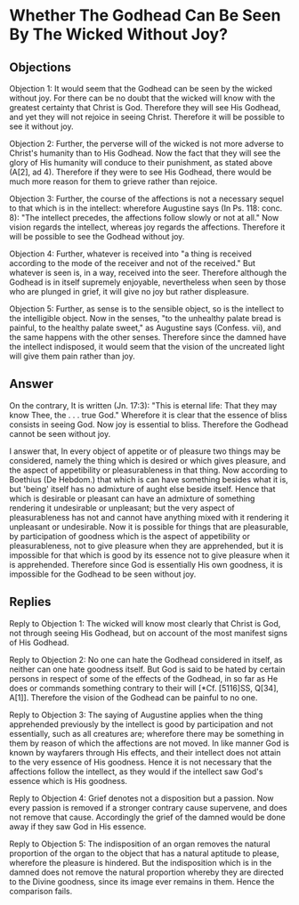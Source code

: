 # Whether The Godhead Can Be Seen By The Wicked Without Joy?

## Objections

Objection 1: It would seem that the Godhead can be seen by the wicked without joy. For there can be no doubt that the wicked will know with the greatest certainty that Christ is God. Therefore they will see His Godhead, and yet they will not rejoice in seeing Christ. Therefore it will be possible to see it without joy.

Objection 2: Further, the perverse will of the wicked is not more adverse to Christ's humanity than to His Godhead. Now the fact that they will see the glory of His humanity will conduce to their punishment, as stated above (A[2], ad 4). Therefore if they were to see His Godhead, there would be much more reason for them to grieve rather than rejoice.

Objection 3: Further, the course of the affections is not a necessary sequel to that which is in the intellect: wherefore Augustine says (In Ps. 118: conc. 8): "The intellect precedes, the affections follow slowly or not at all." Now vision regards the intellect, whereas joy regards the affections. Therefore it will be possible to see the Godhead without joy.

Objection 4: Further, whatever is received into "a thing is received according to the mode of the receiver and not of the received." But whatever is seen is, in a way, received into the seer. Therefore although the Godhead is in itself supremely enjoyable, nevertheless when seen by those who are plunged in grief, it will give no joy but rather displeasure.

Objection 5: Further, as sense is to the sensible object, so is the intellect to the intelligible object. Now in the senses, "to the unhealthy palate bread is painful, to the healthy palate sweet," as Augustine says (Confess. vii), and the same happens with the other senses. Therefore since the damned have the intellect indisposed, it would seem that the vision of the uncreated light will give them pain rather than joy.

## Answer

On the contrary, It is written (Jn. 17:3): "This is eternal life: That they may know Thee, the . . . true God." Wherefore it is clear that the essence of bliss consists in seeing God. Now joy is essential to bliss. Therefore the Godhead cannot be seen without joy.

I answer that, In every object of appetite or of pleasure two things may be considered, namely the thing which is desired or which gives pleasure, and the aspect of appetibility or pleasurableness in that thing. Now according to Boethius (De Hebdom.) that which is can have something besides what it is, but 'being' itself has no admixture of aught else beside itself. Hence that which is desirable or pleasant can have an admixture of something rendering it undesirable or unpleasant; but the very aspect of pleasurableness has not and cannot have anything mixed with it rendering it unpleasant or undesirable. Now it is possible for things that are pleasurable, by participation of goodness which is the aspect of appetibility or pleasurableness, not to give pleasure when they are apprehended, but it is impossible for that which is good by its essence not to give pleasure when it is apprehended. Therefore since God is essentially His own goodness, it is impossible for the Godhead to be seen without joy.

## Replies

Reply to Objection 1: The wicked will know most clearly that Christ is God, not through seeing His Godhead, but on account of the most manifest signs of His Godhead.

Reply to Objection 2: No one can hate the Godhead considered in itself, as neither can one hate goodness itself. But God is said to be hated by certain persons in respect of some of the effects of the Godhead, in so far as He does or commands something contrary to their will [*Cf. [5116]SS, Q[34], A[1]]. Therefore the vision of the Godhead can be painful to no one.

Reply to Objection 3: The saying of Augustine applies when the thing apprehended previously by the intellect is good by participation and not essentially, such as all creatures are; wherefore there may be something in them by reason of which the affections are not moved. In like manner God is known by wayfarers through His effects, and their intellect does not attain to the very essence of His goodness. Hence it is not necessary that the affections follow the intellect, as they would if the intellect saw God's essence which is His goodness.

Reply to Objection 4: Grief denotes not a disposition but a passion. Now every passion is removed if a stronger contrary cause supervene, and does not remove that cause. Accordingly the grief of the damned would be done away if they saw God in His essence.

Reply to Objection 5: The indisposition of an organ removes the natural proportion of the organ to the object that has a natural aptitude to please, wherefore the pleasure is hindered. But the indisposition which is in the damned does not remove the natural proportion whereby they are directed to the Divine goodness, since its image ever remains in them. Hence the comparison fails.